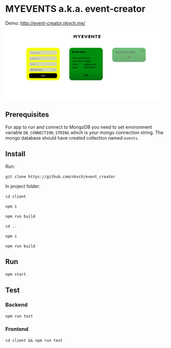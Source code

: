 # MYEVENTS a.k.a. event-creator

Demo: http://event-creator.nkvch.me/

![](./images/events-preview.png)

## Prerequisites

For app to run and connect to MongoDB you need to set environment variable `DB_CONNECTION_STRING` which is your mongo connection string. The mongo database should have created collection named `events`.

## Install

Run:

`git clone https://github.com/nkvch/event_creator`

In project folder:

`cd client`

`npm i`

`npm run build`

`cd ..`

`npm i`

`npm run build`

## Run

`npm start`

## Test

### Backend

`npm run test`

### Frontend

`cd client && npm run test`
